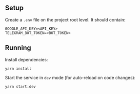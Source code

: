 ## Setup
Create a `.env` file on the project root level. It should contain:
```
GOOGLE_API_KEY=<API_KEY>
TELEGRAM_BOT_TOKEN=<BOT_TOKEN>
```

## Running
Install dependencies:
```
yarn install
```

Start the service in `dev` mode (for auto-reload on code changes):
```
yarn start:dev
```
